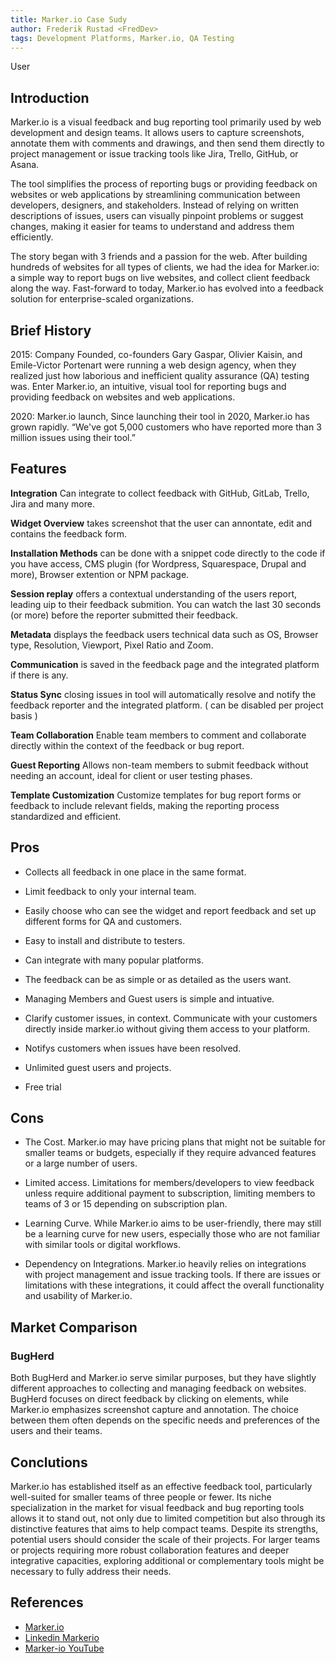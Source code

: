 ```yaml
---
title: Marker.io Case Sudy
author: Frederik Rustad <FredDev>
tags: Development Platforms, Marker.io, QA Testing
---
```


User
## Introduction

Marker.io is a visual feedback and bug reporting tool primarily used by web development and design teams. It allows users to capture screenshots, annotate them with comments and drawings, and then send them directly to project management or issue tracking tools like Jira, Trello, GitHub, or Asana.

The tool simplifies the process of reporting bugs or providing feedback on websites or web applications by streamlining communication between developers, designers, and stakeholders. Instead of relying on written descriptions of issues, users can visually pinpoint problems or suggest changes, making it easier for teams to understand and address them efficiently.

The story began with 3 friends and a passion for the web.
After building hundreds of websites for all types of clients, we had the idea for Marker.io: a simple way to report bugs on live websites, and collect client feedback along the way.
Fast-forward to today, Marker.io has evolved into a feedback solution for enterprise-scaled organizations.

## Brief History

2015: Company Founded, co-founders Gary Gaspar, Olivier Kaisin, and Emile-Victor Portenart were running a web design agency, when they realized just how laborious and inefficient quality assurance (QA) testing was. Enter Marker.io, an intuitive, visual tool for reporting bugs and providing feedback on websites and web applications.

2020: Marker.io launch, Since launching their tool in 2020, Marker.io has grown rapidly. “We've got 5,000 customers who have reported more than 3 million issues using their tool.”

## Features

**Integration** Can integrate to collect feedback with GitHub, GitLab, Trello, Jira and many more.

**Widget Overview** takes screenshot that the user can annontate, edit and contains the feedback form.

**Installation Methods** can be done with a snippet code directly to the code if you have access, CMS plugin (for Wordpress, Squarespace, Drupal and more), Browser extention or NPM package.

**Session replay** offers a contextual understanding of the users report, leading uip to their feedback submition. You can watch the last 30 seconds (or more) before the reporter submitted their feedback.

**Metadata** displays the feedback users technical data such as OS, Browser type, Resolution, Viewport, Pixel Ratio and Zoom.

**Communication** is saved in the feedback page and the integrated platform if there is any.

**Status Sync** closing issues in tool will automatically resolve and notify the feedback reporter and the integrated platform. ( can be disabled per project basis )

**Team Collaboration** Enable team members to comment and collaborate directly within the context of the feedback or bug report.

**Guest Reporting** Allows non-team members to submit feedback without needing an account, ideal for client or user testing phases.

**Template Customization** Customize templates for bug report forms or feedback to include relevant fields, making the reporting process standardized and efficient.

## Pros

- Collects all feedback in one place in the same format. 

- Limit feedback to only your internal team.

- Easily choose who can see the widget and report feedback and set up different forms for QA and customers.

- Easy to install and distribute to testers.

- Can integrate with many popular platforms.

- The feedback can be as simple or as detailed as the users want.

- Managing Members and Guest users is simple and intuative.

- Clarify customer issues, in context. Communicate with your customers directly inside marker.io without giving them access to your platform.

- Notifys customers when issues have been resolved.

- Unlimited guest users and projects.

- Free trial

## Cons

- The Cost. Marker.io may have pricing plans that might not be suitable for smaller teams or budgets, especially if they require advanced features or a large number of users.

- Limited access. Limitations for members/developers to view feedback unless require additional payment to subscription, limiting members to teams of 3 or 15 depending on subscription plan.

- Learning Curve. While Marker.io aims to be user-friendly, there may still be a learning curve for new users, especially those who are not familiar with similar tools or digital workflows.

- Dependency on Integrations. Marker.io heavily relies on integrations with project management and issue tracking tools. If there are issues or limitations with these integrations, it could affect the overall functionality and usability of Marker.io.

## Market Comparison

### BugHerd

Both BugHerd and Marker.io serve similar purposes, but they have slightly different approaches to collecting and managing feedback on websites. BugHerd focuses on direct feedback by clicking on elements, while Marker.io emphasizes screenshot capture and annotation. The choice between them often depends on the specific needs and preferences of the users and their teams.

## Conclutions

Marker.io has established itself as an effective feedback tool, particularly well-suited for smaller teams of three people or fewer. Its niche specialization in the market for visual feedback and bug reporting tools allows it to stand out, not only due to limited competition but also through its distinctive features that aims to help compact teams.
Despite its strengths, potential users should consider the scale of their projects. For larger teams or projects requiring more robust collaboration features and deeper integrative capacities, exploring additional or complementary tools might be necessary to fully address their needs.

## References

- [Marker.io](https://marker.io/features)
- [Linkedin Markerio](https://be.linkedin.com/company/markerio)
- [Marker-io YouTube](https://www.youtube.com/@markerio)